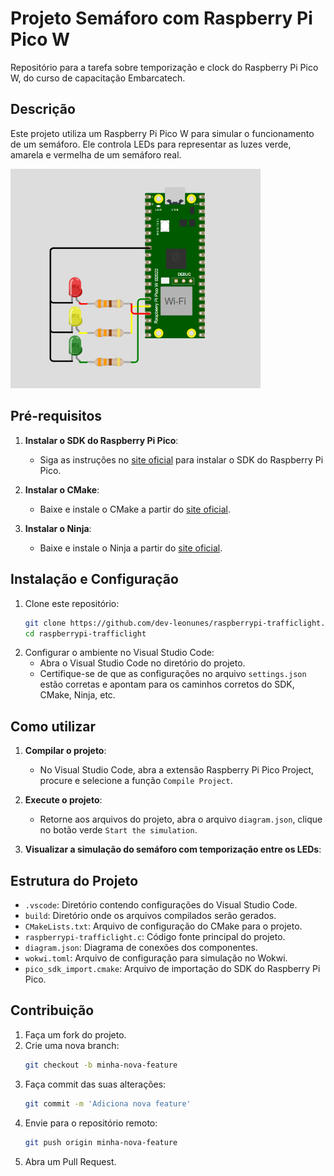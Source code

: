 # Projeto Semáforo com Raspberry Pi Pico W

Repositório para a tarefa sobre temporização e clock do Raspberry Pi Pico W, do curso de capacitação Embarcatech.

## Descrição
Este projeto utiliza um Raspberry Pi Pico W para simular o funcionamento de um semáforo. Ele controla LEDs para representar as luzes verde, amarela e vermelha de um semáforo real.

<img src="./assets/image.png" width=400px>

## Pré-requisitos

1. **Instalar o SDK do Raspberry Pi Pico**:
   - Siga as instruções no [site oficial](https://github.com/raspberrypi/pico-sdk) para instalar o SDK do Raspberry Pi Pico.

2. **Instalar o CMake**:
   - Baixe e instale o CMake a partir do [site oficial](https://cmake.org/download/).

3. **Instalar o Ninja**:
   - Baixe e instale o Ninja a partir do [site oficial](https://ninja-build.org/).

## Instalação e Configuração
1. Clone este repositório:
    ```bash
    git clone https://github.com/dev-leonunes/raspberrypi-trafficlight.git
    cd raspberrypi-trafficlight
    ```
2. Configurar o ambiente no Visual Studio Code:
    - Abra o Visual Studio Code no diretório do projeto.
    - Certifique-se de que as configurações no arquivo ``settings.json`` estão corretas e apontam para os caminhos corretos do SDK, CMake, Ninja, etc.

## Como utilizar

1. **Compilar o projeto**:
    - No Visual Studio Code, abra a extensão Raspberry Pi Pico Project, procure e selecione a função ``Compile Project``.

2. **Execute o projeto**:
    - Retorne aos arquivos do projeto, abra o arquivo ``diagram.json``, clique no botão verde ``Start the simulation``.

3. **Visualizar a simulação do semáforo com temporização entre os LEDs**:

## Estrutura do Projeto

- ``.vscode``: Diretório contendo configurações do Visual Studio Code.
- ``build``: Diretório onde os arquivos compilados serão gerados.
- ``CMakeLists.txt``: Arquivo de configuração do CMake para o projeto.
- ``raspberrypi-trafficlight.c``: Código fonte principal do projeto.
- ``diagram.json``: Diagrama de conexões dos componentes.
- ``wokwi.toml``: Arquivo de configuração para simulação no Wokwi.
- ``pico_sdk_import.cmake``: Arquivo de importação do SDK do Raspberry Pi Pico.

## Contribuição
1. Faça um fork do projeto.
2. Crie uma nova branch:
    ```bash
    git checkout -b minha-nova-feature
    ```
3. Faça commit das suas alterações:
    ```bash
    git commit -m 'Adiciona nova feature'
    ```
4. Envie para o repositório remoto:
    ```bash
    git push origin minha-nova-feature
    ```
5. Abra um Pull Request.
